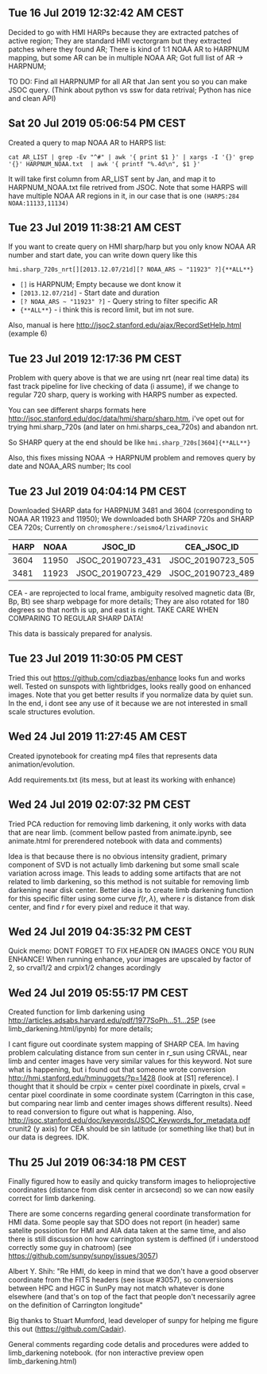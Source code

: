 

## Tue 16 Jul 2019 12:32:42 AM CEST
Decided to go with HMI HARPs because they are extracted patches of active region; They are standard HMI vectorgram but they extracted patches where they found AR;
There is kind of 1:1 NOAA AR to HARPNUM mapping, but some AR can be in multiple NOAA AR; Got full list of AR -> HARPNUM;

TO DO: Find all HARPNUMP for all AR that Jan sent you so you can make JSOC query. (Think about python vs ssw for data retrival; Python has nice and clean API)

## Sat 20 Jul 2019 05:06:54 PM CEST

Created a query to map NOAA AR to HARPS list:
```
cat AR_LIST | grep -Ev "^#" | awk '{ print $1 }' | xargs -I '{}' grep '{}' HARPNUM_NOAA.txt  | awk '{ printf "%.4d\n", $1 }'
```

It will take first column from AR_LIST sent by Jan, and map it to HARPNUM_NOAA.txt file retrived from JSOC.
Note that some HARPS will have multiple NOAA AR regions in it, in our case that is one `(HARPS:284  NOAA:11133,11134)`

## Tue 23 Jul 2019 11:38:21 AM CEST

If you want to create query on HMI sharp/harp but you only know NOAA AR number and start date, you can write down query like this 

```hmi.sharp_720s_nrt[][2013.12.07/21d][? NOAA_ARS ~ "11923" ?]{**ALL**}```

- `[]` is HARPNUM; Empty because we dont know it
- `[2013.12.07/21d]` - Start date and duration
- `[? NOAA_ARS ~ "11923" ?]` - Query string to filter specific AR
- `{**ALL**}` - i think this is record limit, but im not sure.


Also, manual is here http://jsoc2.stanford.edu/ajax/RecordSetHelp.html (example 6)



## Tue 23 Jul 2019 12:17:36 PM CEST

Problem with query above is that we are using nrt (near real time data) its fast track pipeline for live checking of data (i assume), if we change to regular 720 sharp, query is working with HARPS number as expected.

You can see different sharps formats here http://jsoc.stanford.edu/doc/data/hmi/sharp/sharp.htm, i've opet out for trying hmi.sharp_720s (and later on hmi.sharps_cea_720s) and abandon nrt.

So SHARP query at the end should be like ```hmi.sharp_720s[3604]{**ALL**}```

Also, this fixes missing NOAA -> HARPNUM problem and removes query by date and NOAA_ARS number; Its cool

## Tue 23 Jul 2019 04:04:14 PM CEST

Downloaded SHARP data for HARPNUM 3481 and 3604 (corresponding to NOAA AR 11923 and 11950); We downloaded both SHARP 720s and SHARP CEA 720s; Currently on `chromosphere:/seismo4/lzivadinovic`

| HARP |  NOAA  | JSOC_ID           | CEA_JSOC_ID      |
| -----|--------|-------------------|------------------|
| 3604 |  11950 | JSOC_20190723_431 | JSOC_20190723_505| 
| 3481 |  11923 | JSOC_20190723_429 | JSOC_20190723_489|

CEA - are reprojected to local frame, ambiguity resolved magnetic data (Br, Bp, Bt) see sharp webpage for more details; They are also rotated for 180 degrees so that north is up, and east is right. TAKE CARE WHEN COMPARING TO REGULAR SHARP DATA!

This data is bassicaly prepared for analysis.

## Tue 23 Jul 2019 11:30:05 PM CEST

Tried this out https://github.com/cdiazbas/enhance looks fun and works well. Tested on sunspots with lightbridges, looks really good on enhanced images. Note that you get better results if you normalize data by quiet sun. In the end, i dont see any use of it because we are not interested in small scale structures evolution.

## Wed 24 Jul 2019 11:27:45 AM CEST

Created ipynotebook for creating mp4 files that represents data animation/evolution. 

Add requirements.txt (its mess, but at least its working with enhance)

## Wed 24 Jul 2019 02:07:32 PM CEST

Tried PCA reduction for removing limb darkening, it only works with data that are near limb. (comment bellow pasted from animate.ipynb, see animate.html for prerendered notebook with data and comments)

Idea is that because there is no obvious intensity gradient, primary component of SVD is not actually limb darkening but some small scale variation across image. This leads to adding some artifacts that are not related to limb darkening, so this method is not suitable for removing limb darkening near disk center. Better idea is to create limb darkening function for this specific filter using some curve $f(r,\lambda)$, where $r$ is distance from disk center, and find $r$ for every pixel and reduce it that way.



## Wed 24 Jul 2019 04:35:32 PM CEST

Quick memo: DONT FORGET TO FIX HEADER ON IMAGES ONCE YOU RUN ENHANCE! When running enhance, your images are upscaled by factor of 2, so crval1/2 and crpix1/2 changes acordingly

## Wed 24 Jul 2019 05:55:17 PM CEST

Created function for limb darkening using http://articles.adsabs.harvard.edu/pdf/1977SoPh...51...25P (see limb_darkening.html/ipynb) for more details;

I cant figure out coordinate system mapping of SHARP CEA. Im having problem calculating distance from sun center in r_sun using CRVAL, near limb and center images have very similar values for this keyword. Not sure what is happening, but i found out that someone wrote conversion http://hmi.stanford.edu/hminuggets/?p=1428 (look at [S1] reference). I thought that it should be crpix = center pixel coordinate in pixels, crval = centar pixel coordinate in some coordinate system (Carrington in this case, but comparing near limb and center images shows different results). Need to read conversion to figure out what is happening. Also, http://jsoc.stanford.edu/doc/keywords/JSOC_Keywords_for_metadata.pdf crunit2 (y axis) for CEA should be sin latitude (or something like that) but in our data is degrees. IDK.


## Thu 25 Jul 2019 06:34:18 PM CEST

Finally figured how to easily and quicky transform images to helioprojective coordinates (distance from disk center in arcsecond) so we can now easily correct for limb darkening.

There are some concerns regarding general coordinate transformation for HMI data. Some people say that SDO does not report (in header) same satelite possiotion for HMI and AIA data taken at the same time, and also there is still discussion on how carrington system is deffined (if i understood correctly some guy in chatroom) (see https://github.com/sunpy/sunpy/issues/3057) 

Albert Y. Shih:
"Re HMI, do keep in mind that we don't have a good observer coordinate from the FITS headers (see  issue #3057), so conversions between HPC and HGC in SunPy may not match whatever is done elsewhere (and that's on top of the fact that people don't necessarily agree on the definition of Carrington longitude"

Big thanks to Stuart Mumford, lead developer of sunpy for helping me figure this out (https://github.com/Cadair).

General comments regarding code detalis and procedures were added to limb_darkening notebook. (for non interactive preview open limb_darkening.html)

